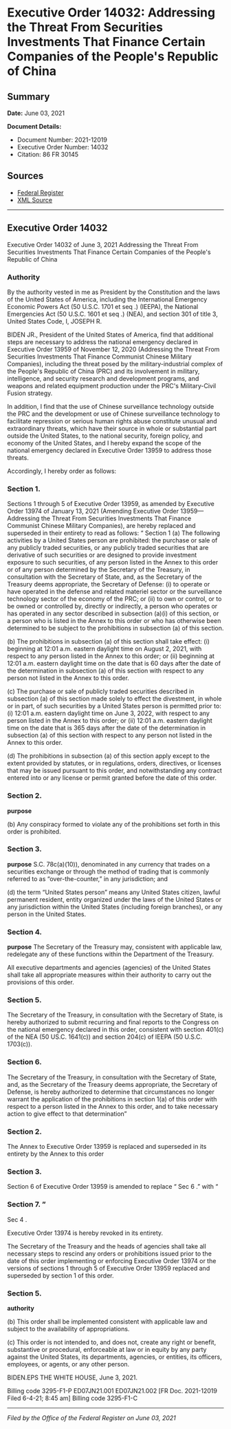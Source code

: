 # Executive Order 14032: Addressing the Threat From Securities Investments That Finance Certain Companies of the People's Republic of China

## Summary

**Date:** June 03, 2021

**Document Details:**
- Document Number: 2021-12019
- Executive Order Number: 14032
- Citation: 86 FR 30145

## Sources
- [Federal Register](https://www.federalregister.gov/documents/2021/06/07/2021-12019/addressing-the-threat-from-securities-investments-that-finance-certain-companies-of-the-peoples)
- [XML Source](https://www.federalregister.gov/documents/full_text/xml/2021/06/07/2021-12019.xml)

---

## Executive Order 14032

Executive Order 14032 of June 3, 2021
Addressing the Threat From Securities Investments That Finance Certain Companies of the People's Republic of China
### Authority

By the authority vested in me as President by the Constitution and the laws of the United States of America, including the International Emergency Economic Powers Act (50 U.S.C. 1701 
et seq
.) (IEEPA), the National Emergencies Act (50 U.S.C. 1601 
et seq
.) (NEA), and section 301 of title 3, United States Code,
I, JOSEPH R.

BIDEN JR., President of the United States of America, find that additional steps are necessary to address the national emergency declared in Executive Order 13959 of November 12, 2020 (Addressing the Threat From Securities Investments That Finance Communist Chinese Military Companies), including the threat posed by the military-industrial complex of the People's Republic of China (PRC) and its involvement in military, intelligence, and security research and development programs, and weapons and related equipment production under the PRC's Military-Civil Fusion strategy.

In addition, I find that the use of Chinese surveillance technology outside the PRC and the development or use of Chinese surveillance technology to facilitate repression or serious human rights abuse constitute unusual and extraordinary threats, which have their source in whole or substantial part outside the United States, to the national security, foreign policy, and economy of the United States, and I hereby expand the scope of the national emergency declared in Executive Order 13959 to address those threats.

Accordingly, I hereby order as follows:
### Section 1.

Sections 1 through 5 of Executive Order 13959, as amended by Executive Order 13974 of January 13, 2021 (Amending Executive Order 13959—Addressing the Threat From Securities Investments That Finance Communist Chinese Military Companies), are hereby replaced and superseded in their entirety to read as follows:
“
Section 1 (a) The following activities by a United States person are prohibited: the purchase or sale of any publicly traded securities, or any publicly traded securities that are derivative of such securities or are designed to provide investment exposure to such securities, of any person listed in the Annex to this order or of any person determined by the Secretary of the Treasury, in consultation with the Secretary of State, and, as the Secretary of the Treasury deems appropriate, the Secretary of Defense:
    (i) to operate or have operated in the defense and related materiel sector or the surveillance technology sector of the economy of the PRC; or
    (ii) to own or control, or to be owned or controlled by, directly or indirectly, a person who operates or has operated in any sector described in subsection (a)(i) of this section, or a person who is listed in the Annex to this order or who has otherwise been determined to be subject to the prohibitions in subsection (a) of this section.

(b) The prohibitions in subsection (a) of this section shall take effect:
    (i) beginning at 12:01 a.m. eastern daylight time on August 2, 2021, with respect to any person listed in the Annex to this order; or 
    (ii) beginning at 12:01 a.m. eastern daylight time on the date that is 60 days after the date of the determination in subsection (a) of this section with respect to any person not listed in the Annex to this order.

(c) The purchase or sale of publicly traded securities described in subsection (a) of this section made solely to effect the divestment, in whole or in part, of such securities by a United States person is permitted prior to: 
    (i) 12:01 a.m. eastern daylight time on June 3, 2022, with respect to any person listed in the Annex to this order; or
    (ii) 12:01 a.m. eastern daylight time on the date that is 365 days after the date of the determination in subsection (a) of this section with respect to any person not listed in the Annex to this order.

(d) The prohibitions in subsection (a) of this section apply except to the extent provided by statutes, or in regulations, orders, directives, or licenses that may be issued pursuant to this order, and notwithstanding any contract entered into or any license or permit granted before the date of this order.
### Section 2.

**purpose**

(b) Any conspiracy formed to violate any of the prohibitions set forth in this order is prohibited.
### Section 3.

**purpose**
S.C. 78c(a)(10)), denominated in any currency that trades on a securities exchange or through the method of trading that is commonly referred to as “over-the-counter,” in any jurisdiction; and

(d) the term “United States person” means any United States citizen, lawful permanent resident, entity organized under the laws of the United States or any jurisdiction within the United States (including foreign branches), or any person in the United States.
### Section 4.

**purpose**
 The Secretary of the Treasury may, consistent with applicable law, redelegate any of these functions within the Department of the Treasury.

All executive departments and agencies (agencies) of the United States shall take all appropriate measures within their authority to carry out the provisions of this order.
### Section 5.

The Secretary of the Treasury, in consultation with the Secretary of State, is hereby authorized to submit recurring and final reports to the Congress on the national emergency declared in this order, consistent with section 401(c) of the NEA (50 US.C. 1641(c)) and section 204(c) of IEEPA (50 U.S.C. 1703(c)).
### Section 6.

The Secretary of the Treasury, in consultation with the Secretary of State, and, as the Secretary of the Treasury deems appropriate, the Secretary of Defense, is hereby authorized to determine that circumstances no longer warrant the application of the prohibitions in section 1(a) of this order with respect to a person listed in the Annex to this order, and to take necessary action to give effect to that determination”
### Section 2.

The Annex to Executive Order 13959 is replaced and superseded in its entirety by the Annex to this order
### Section 3.

Section 6 of Executive Order 13959 is amended to replace “
Sec 6
.” with “
### Section 7. ”

Sec 4
.

Executive Order 13974 is hereby revoked in its entirety.

The Secretary of the Treasury and the heads of agencies shall take all necessary steps to rescind any orders or prohibitions issued prior to the date of this order implementing or enforcing Executive Order 13974 or the versions of sections 1 through 5 of Executive Order 13959 replaced and superseded by section 1 of this order.
### Section 5.

**authority**

(b) This order shall be implemented consistent with applicable law and subject to the availability of appropriations.

(c) This order is not intended to, and does not, create any right or benefit, substantive or procedural, enforceable at law or in equity by any party against the United States, its departments, agencies, or entities, its officers, employees, or agents, or any other person.

BIDEN.EPS
THE WHITE HOUSE,
June 3, 2021.

Billing code 3295-F1-P
ED07JN21.001
ED07JN21.002
[FR Doc. 2021-12019 
Filed 6-4-21; 8:45 am] 
Billing code 3295-F1-C

---

*Filed by the Office of the Federal Register on June 03, 2021*

